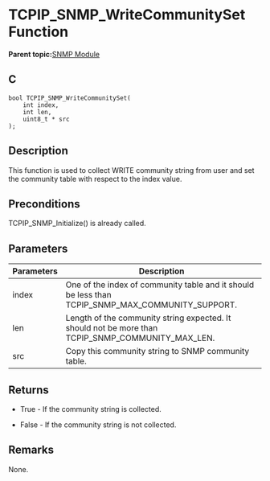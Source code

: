 # TCPIP\_SNMP\_WriteCommunitySet Function

**Parent topic:**[SNMP Module](GUID-7764E81C-8FC9-4B3E-8830-255BDE678AA0.md)

## C

```
bool TCPIP_SNMP_WriteCommunitySet(
    int index, 
    int len, 
    uint8_t * src
);
```

## Description

This function is used to collect WRITE community string from user and set the community table with respect to the index value.

## Preconditions

TCPIP\_SNMP\_Initialize\(\) is already called.

## Parameters

|Parameters|Description|
|----------|-----------|
|index|One of the index of community table and it should be less than TCPIP\_SNMP\_MAX\_COMMUNITY\_SUPPORT.|
|len|Length of the community string expected. It should not be more than TCPIP\_SNMP\_COMMUNITY\_MAX\_LEN.|
|src|Copy this community string to SNMP community table.|

## Returns

-   True - If the community string is collected.

-   False - If the community string is not collected.


## Remarks

None.

